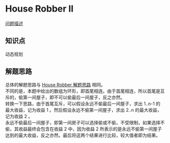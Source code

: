 # House Robber II

[问题描述](https://leetcode.com/problems/house-robber-ii/description/)

## 知识点

动态规划

## 解题思路

总体的解题思路与 [House Robber 解题思路](https://gitee.com/bingzhong-project/leetcode/blob/master/solution/house-robber/solutions.md) 相同。  
不同的是，本题中给出的数组为环形，即首尾相连。由于首尾相连，所以首尾是互斥的，偷第一间屋子，即不可以偷最后一间屋子，反之亦然。  
转换一下思路，由于首尾互斥，可以假设永远不偷最后一间屋子，求出 1..n-1 的最大收益，记为收益 1 。然后假设永远不偷第一间屋子，求出 2..n 的最大收益，记为收益 2 。  
永远不偷最后一间屋子，即第一间房子可以选择偷或不偷，不受限制，如果选择不偷，其收益最终会包含在收益 2 中，因为收益 2 所表示的是永远不偷第一间屋子达到的最大收益，反之亦然。最后将这两个结果进行比较，较大值者即为结果。
